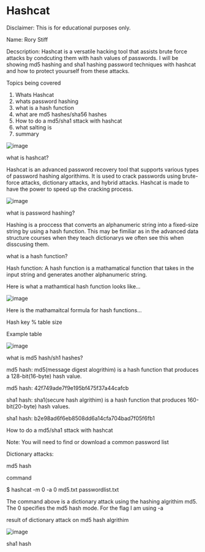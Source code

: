# Hashcat


Disclaimer: This is for educational purposes only.


Name: Rory Stiff



Decscription: Hashcat is a versatile hacking tool that assists brute force attacks 
by condcuting them with hash values of passwords. I will be showing md5 hashing and
sha1 hashing password techniques with hashcat and how to protect youurself from these attacks. 


Topics being covered

1. Whats Hashcat
2. whats password hashing
3. what is a hash function
4. what are md5 hashes/sha56 hashes
5. How to do a md5/sha1 sttack with hashcat
6. what salting is
7. summary


![image](https://github.com/user-attachments/assets/15d094a0-d7c5-462a-9e5e-fbe27db551fe)




what is hashcat?


Hashcat is an advanced password recovery tool that supports various types of password hashing algorithims. It is used to crack passwords using brute-force attacks, dictionary attacks, and hybrid attacks. Hashcat is made to have the power to speed up the cracking process.





![image](https://github.com/user-attachments/assets/4322bfea-8bf2-41fb-a2d8-fa652beea6ea)




what is password hashing?



Hashing is a proccess that converts an alphanumeric string into a fixed-size string by using a hash function. This may be fimiliar as in the advanced data structure courses when they teach dictionarys we often see this when disscusing them.


what is a hash function?

Hash function: A hash function is a mathamatical function that takes in the input string and generates another alphanumeric string.


Here is what a mathamtical hash function looks like...


![image](https://github.com/user-attachments/assets/f792d945-1b31-4018-bf83-0e31dfb74d81)




Here is the mathamaitcal formula for hash functions...


Hash key % table size

Example table

![image](https://github.com/user-attachments/assets/9a496983-0f6d-4913-889c-d7340dcfaaba)


what is md5 hash/sh1 hashes?

md5 hash: md5(message digest alogrithim) is a hash function that produces a 128-bit(16-byte) hash value.

md5 hash: 42f749ade7f9e195bf475f37a44cafcb

sha1 hash: sha1(secure hash algrithim) is a hash function that produces 160-bit(20-byte) hash values.

sha1 hash: b2e98ad6f6eb8508dd6a14cfa704bad7f05f6fb1





How to do a md5/sha1 sttack with hashcat

Note: You will need to find or download a common password list


Dictionary attacks:

md5 hash 

command

$ hashcat -m 0 -a 0 md5.txt passwordlist.txt


The command above is a dictionary attack using the hashing algrithim md5. The 0 specifies the md5 hash mode. For the flag I am using -a


result of dictionary attack on md5 hash algrithim



![image](https://github.com/user-attachments/assets/fba4a59d-639e-465e-bb3b-c73514d0b3ec)


sha1 hash


























